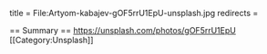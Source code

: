 title = File:Artyom-kabajev-gOF5rrU1EpU-unsplash.jpg
redirects =
>>>>

== Summary ==
https://unsplash.com/photos/gOF5rrU1EpU
[[Category:Unsplash]]